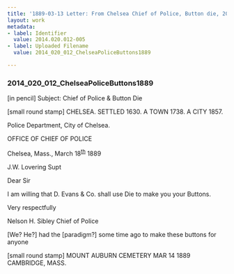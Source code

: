 ```yaml
---
title: '1889-03-13 Letter: From Chelsea Chief of Police, Button die, 2014.020.012-005'
layout: work
metadata:
- label: Identifier
  value: 2014.020.012-005
- label: Uploaded Filename
  value: 2014_020_012_ChelseaPoliceButtons1889

---
```

<div class="pages">
<div id="page-1653877">
<h3><a name="page-1653877">2014_020_012_ChelseaPoliceButtons1889</a></h3>
<div class="page-content">
<p>[in pencil] Subject: Chief of Police &amp; Button Die</p>
<p>[small round stamp]<span class='line-break'> </span>CHELSEA.<span class='line-break'> </span>SETTLED 1630.<span class='line-break'> </span>A TOWN 1738.<span class='line-break'> </span>A CITY 1857.</p>
<p>Police Department, City of Chelsea.</p>
<p>OFFICE OF<span class='line-break'> </span>CHIEF OF POLICE</p>
<p>Chelsea, Mass., March 18<sup><u>th</u></sup> 1889</p>
<p>J.W. Lovering<span class='line-break'> </span>Supt</p>
<p>Dear Sir</p>
<p>I am willing that D.<span class='line-break'> </span>Evans &amp; Co. shall use Die to make<span class='line-break'> </span>you your Buttons.</p>
<p>Very respectfully</p>
<p>Nelson H. Sibley<span class='line-break'> </span>Chief of Police</p>
<p>[We? He?] had the [paradigm?] some<span class='line-break'> </span>time ago to make these buttons<span class='line-break'> </span>for anyone</p>
<p>[small round stamp]<span class='line-break'> </span>MOUNT AUBURN CEMETERY<span class='line-break'> </span>MAR 14 1889<span class='line-break'> </span>CAMBRIDGE, MASS.</p>
</div>
</div>
<br />
</div>
